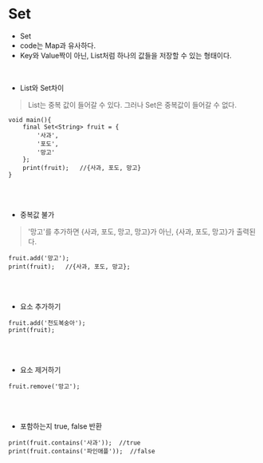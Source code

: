 # Set
- Set
- code는 Map과 유사하다.
- Key와 Value짝이 아닌, List처럼 하나의 값들을 저장할 수 있는 형태이다.

<br>

- List와 Set차이
> List는 중복 값이 들어갈 수 있다. 그러나 Set은 중복값이 들어갈 수 없다. <br>
```
void main(){
    final Set<String> fruit = {
        '사과',
        '포도',
        '망고'
    };
    print(fruit);   //{사과, 포도, 망고}
}
```

<br><br>

- 중복값 불가
> '망고'를 추가하면 {사과, 포도, 망고, 망고}가 아닌, {사과, 포도, 망고}가 출력된다. <br>

```
fruit.add('망고');
print(fruit);   //{사과, 포도, 망고};
```

<br><br>

- 요소 추가하기
```
fruit.add('천도복숭아');
print(fruit);
```

<br><br>

- 요소 제거하기
```
fruit.remove('망고');
```

<br><br>

- 포함하는지 true, false 반환
```
print(fruit.contains('사과'));  //true
print(fruit.contains('파인애플'));  //false
```
